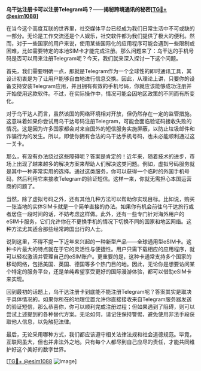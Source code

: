 **乌干达注册卡可以注册Telegram吗？——揭秘跨境通讯的秘密[[TG💪+ @esim1088](https://t.me/s/esim1088)]**

在当今这个高度互联的世界里，社交媒体平台已经成为我们日常生活中不可或缺的一部分。无论是工作交流还是个人娱乐，社交软件都为我们提供了极大的便利。然而，对于一些国家的用户来说，使用某些国际化的应用程序可能会遇到一些限制或困难，比如需要特定的本地SIM卡才能完成注册。那么问题来了：乌干达的手机号码是否可以用来注册Telegram呢？今天，我们就来深入探讨一下这个问题。

首先，我们需要明确一点，那就是Telegram作为一个全球性的即时通讯工具，其设计初衷是为了让用户能够自由地进行信息交换。因此，从理论上讲，只要你的设备支持安装Telegram应用，并且拥有有效的手机号码，你就应该能够成功注册并开始使用这款软件。不过，在实际操作中，情况可能会因地区政策的不同而有所变化。

对于乌干达人而言，虽然该国的网络环境相对开放，但仍然存在一定的监管措施。这意味着如果你尝试用乌干达号码注册Telegram，可能会面临验证码接收失败的情况。这是因为许多国家都会对来自国外的短信服务实施屏蔽，以防止垃圾邮件和诈骗行为的发生。所以，即使你拥有合法的乌干达手机号码，也未必能顺利通过这一关卡。

那么，有没有办法绕过这些障碍呢？答案是肯定的！近年来，随着技术的进步，市场上出现了越来越多的解决方案来帮助人们解决这类问题。例如，虚拟号码服务就是其中一种非常实用的选择。通过这类服务，你可以获得一个临时的外国手机号码，然后利用它来接收Telegram的验证短信。这样一来，你就无需担心本国运营商的问题了。

当然，除了虚拟号码之外，还有其他几种方法可以帮助你实现目标。比如说，购买一张当地的实体SIM卡就是一个简单直接的办法。如果你有机会前往乌干达旅行或者居住一段时间的话，不妨考虑这样做。此外，还有一些专门针对海外用户的eSIM卡服务，它们允许你在不更换手机的情况下切换不同的国家和地区网络。这种方法尤其适合那些经常跨国出行的人士。

说到这里，不得不提一下近年来兴起的一种新型产品——全球通用型eSIM卡。这种卡片最大的特点就在于它的灵活性与便捷性。用户只需下载相应的应用程序，就可以轻松激活并管理自己的eSIM账户。更重要的是，这种卡通常支持多个国家的移动网络，包括美国、英国、德国等多个热门目的地。因此，无论你是想要访问某个特定的服务平台，还是单纯希望享受更好的国际漫游体验，都可以借助eSIM卡来实现。

回到最初的话题上，乌干达注册卡到底能不能注册Telegram呢？答案其实是取决于具体情况的。如果你所在的地理位置允许你直接接收来自Telegram服务器发送的验证短信，那么恭喜你，你可以顺利完成注册过程；但如果遇到了阻碍，则可以尝试上述提到的各种替代方案。无论如何，请记住保持警惕，避免使用非法手段获取他人信息，以免触犯法律。

最后，无论采用哪种方式，我们都应该遵守相关法律法规和社会道德规范。毕竟，互联网虽大，但也并非法外之地。只有每个人都尽到自己应尽的责任，才能共同维护好这个美好的数字世界。

[[TG💪+ @esim1088](https://t.me/s/esim1088) ![Image](https://i.postimg.cc/4NQfJmqS/Snipaste-2025-05-13-00-14-12.png)]